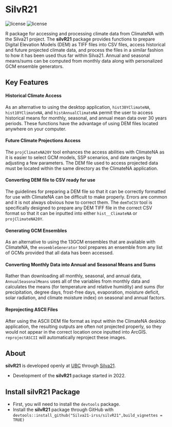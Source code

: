 # SilvR21 
![license](https://img.shields.io/badge/License-R--package-green) 
![license](https://img.shields.io/badge/Topic-Climatology-yellowgreen) 

R package for accessing and processing climate data from ClimateNA with the Silva21 project.
The **silvR21** package provides functions to prepare Digital Elevation Models (DEM) as TIFF files into CSV files, access historical and future projected climate data, and process the files in a similar fashion to how it has been used thus far within Silva21. Annual and seasonal means/sums can be computed from monthly data along with personalized GCM ensemble generators.

## Key Features
#### Historical Climate Access
As an alternative to using the desktop application, `hist30YClimateNA`, `hist10YClimateNA`, and `histAnnualClimateNA` permit the user to access historical means for monthly, seasonal, and annual mean data over 30 years periods. These functions have the advantage of using DEM files located anywhere on your computer.
#### Future Climate Projections Access
The `projClimateNA20Y` tool enhances the access abilities with ClimateNA as it is easier to select GCM models, SSP scenarios, and date ranges by adjusting a few parameters. The DEM file used to access projected data must be located within the same directory as the ClimateNA application.
#### Converting DEM file to CSV ready for use
The guidelines for preparing a DEM file so that it can be correctly formatted for use with ClimateNA can be difficult to make properly. Errors are common and it is not always obvious how to correct them. The `demToCSV` tool is specifically designed to prepare any DEM TIFF file in the correct CSV format so that it can be inputted into either `hist__ClimateNA` or `projClimateNA20Y`.
#### Generating GCM Ensembles
As an alternative to using the 13GCM ensembles that are available with ClimateNA, the `ensembleGenerator` tool prepares an ensemble from any list of GCMs provided that all data has been accessed.
#### Converting Monthly Data into Annual and Seasonal Means and Sums
Rather than downloading all monthly, seasonal, and annual data, `AnnualSeasonalMeans` uses all of the variables from monthly data and calculates the means (for temperature and relative humidity) and sums (for precipitation, degree days, frost-free days, evaporation, moisture deficit, solar radiation, and climate moisture index) on seasonal and annual factors.
#### Reprojecting ASCII Files
After using the ASCII DEM file format as input within the ClimateNA desktop application, the resulting outputs are often not projected properly, so they would not appear in the correct location once inputted into ArcGIS. `reprojectASCII` will automatically reproject these images.

## About
**silvR21** is developed openly at [UBC](https://www.ubc.ca/) through [Silva21](https://www.silva21.com/).
* Development of the **silvR21** package started in 2022.

## Install **silvR21** Package
* First, you will need to install the `devtools` package.
* Install the **silvR21** package through GitHub with `devtools::install_github("Silva21-irss/silvR21",build_vignettes = TRUE)`
